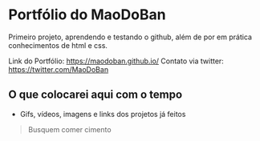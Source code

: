 # Portfólio do MaoDoBan
Primeiro projeto, aprendendo e testando o github, além de por em prática conhecimentos de html e css.

Link do Portfólio: https://maodoban.github.io/
Contato via twitter: https://twitter.com/MaoDoBan


## O que colocarei aqui com o tempo
- Gifs, vídeos, imagens e links dos projetos já feitos


> Busquem comer cimento